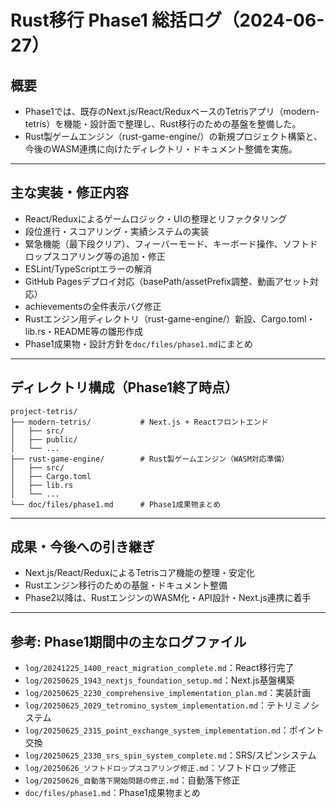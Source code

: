 # Rust移行 Phase1 総括ログ（2024-06-27）

## 概要
- Phase1では、既存のNext.js/React/ReduxベースのTetrisアプリ（modern-tetris）を機能・設計面で整理し、Rust移行のための基盤を整備した。
- Rust製ゲームエンジン（rust-game-engine/）の新規プロジェクト構築と、今後のWASM連携に向けたディレクトリ・ドキュメント整備を実施。

---

## 主な実装・修正内容
- React/Reduxによるゲームロジック・UIの整理とリファクタリング
- 段位進行・スコアリング・実績システムの実装
- 緊急機能（最下段クリア）、フィーバーモード、キーボード操作、ソフトドロップスコアリング等の追加・修正
- ESLint/TypeScriptエラーの解消
- GitHub Pagesデプロイ対応（basePath/assetPrefix調整、動画アセット対応）
- achievementsの全件表示バグ修正
- Rustエンジン用ディレクトリ（rust-game-engine/）新設、Cargo.toml・lib.rs・README等の雛形作成
- Phase1成果物・設計方針を`doc/files/phase1.md`にまとめ

---

## ディレクトリ構成（Phase1終了時点）

```
project-tetris/
├── modern-tetris/           # Next.js + Reactフロントエンド
│   ├── src/
│   ├── public/
│   └── ...
├── rust-game-engine/        # Rust製ゲームエンジン（WASM対応準備）
│   ├── src/
│   ├── Cargo.toml
│   ├── lib.rs
│   └── ...
└── doc/files/phase1.md      # Phase1成果物まとめ
```

---

## 成果・今後への引き継ぎ
- Next.js/React/ReduxによるTetrisコア機能の整理・安定化
- Rustエンジン移行のための基盤・ドキュメント整備
- Phase2以降は、RustエンジンのWASM化・API設計・Next.js連携に着手

---

## 参考: Phase1期間中の主なログファイル
- `log/20241225_1400_react_migration_complete.md`：React移行完了
- `log/20250625_1943_nextjs_foundation_setup.md`：Next.js基盤構築
- `log/20250625_2230_comprehensive_implementation_plan.md`：実装計画
- `log/20250625_2029_tetromino_system_implementation.md`：テトリミノシステム
- `log/20250625_2315_point_exchange_system_implementation.md`：ポイント交換
- `log/20250625_2330_srs_spin_system_complete.md`：SRS/スピンシステム
- `log/20250626_ソフトドロップスコアリング修正.md`：ソフトドロップ修正
- `log/20250626_自動落下開始問題の修正.md`：自動落下修正
- `doc/files/phase1.md`：Phase1成果物まとめ 